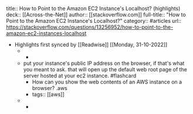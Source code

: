 title:: How to Point to the Amazon EC2 Instance's Localhost? (highlights)
deck:: [[Across-the-Net]]
author:: [[stackoverflow.com]]
full-title:: "How to Point to the Amazon EC2 Instance's Localhost?"
category:: #articles
url:: https://stackoverflow.com/questions/13256952/how-to-point-to-the-amazon-ec2-instances-localhost

- Highlights first synced by [[Readwise]] [[Monday, 31-10-2022]]
	- -
	- put your instance's public IP address on the browser, if that's what you meant to ask. that will open up the default web root page of the server hosted at your ec2 instance. #flashcard
		- How can you show the web contents of an AWS instance on a browser? .aws
		- tags:: [[aws]]
	- -